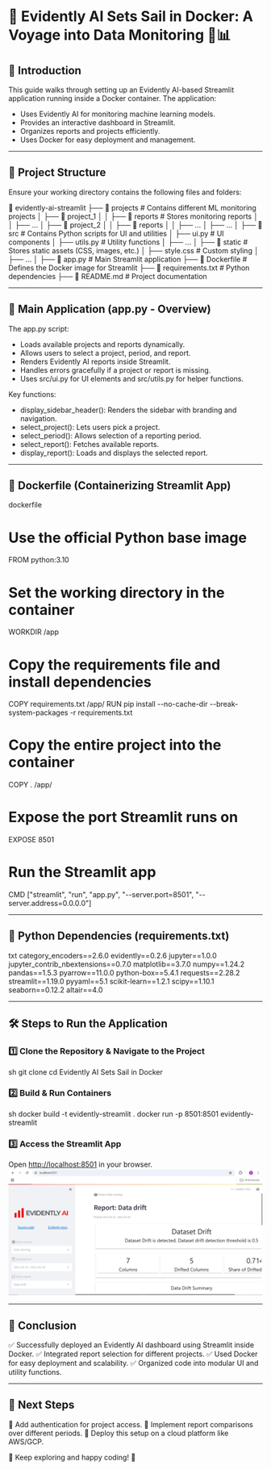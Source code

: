 # 🚢 Evidently AI Sets Sail in Docker: A Voyage into Data Monitoring 🐳📊

## 📌 Introduction

This guide walks through setting up an Evidently AI-based Streamlit application running inside a Docker container. The application:

-   Uses Evidently AI for monitoring machine learning models.
-   Provides an interactive dashboard in Streamlit.
-   Organizes reports and projects efficiently.
-   Uses Docker for easy deployment and management.

---

## 📂 Project Structure

Ensure your working directory contains the following files and folders:


📁 evidently-ai-streamlit
 ├── 📂 projects                # Contains different ML monitoring projects
 │    ├── 📂 project_1
 │    │    ├── 📂 reports       # Stores monitoring reports
 │    │    ├── ...
 │    ├── 📂 project_2
 │    │    ├── 📂 reports
 │    │    ├── ...
 │    ├── ...
 │
 ├── 📂 src                     # Contains Python scripts for UI and utilities
 │    ├── ui.py                 # UI components
 │    ├── utils.py              # Utility functions
 │    ├── ...
 │
 ├── 📂 static                  # Stores static assets (CSS, images, etc.)
 │    ├── style.css             # Custom styling
 │    ├── ...
 │
 ├── 📄 app.py                   # Main Streamlit application
 ├── 📄 Dockerfile               # Defines the Docker image for Streamlit
 ├── 📄 requirements.txt          # Python dependencies
 ├── 📄 README.md                 # Project documentation


---

## 📝 Main Application (app.py - Overview)

The app.py script:

-   Loads available projects and reports dynamically.
-   Allows users to select a project, period, and report.
-   Renders Evidently AI reports inside Streamlit.
-   Handles errors gracefully if a project or report is missing.
-   Uses src/ui.py for UI elements and src/utils.py for helper functions.

Key functions:

-   display_sidebar_header(): Renders the sidebar with branding and navigation.
-   select_project(): Lets users pick a project.
-   select_period(): Allows selection of a reporting period.
-   select_report(): Fetches available reports.
-   display_report(): Loads and displays the selected report.

---

## 🐳 Dockerfile (Containerizing Streamlit App)

dockerfile
# Use the official Python base image
FROM python:3.10

# Set the working directory in the container
WORKDIR /app

# Copy the requirements file and install dependencies
COPY requirements.txt /app/
RUN pip install --no-cache-dir --break-system-packages -r requirements.txt

# Copy the entire project into the container
COPY . /app/

# Expose the port Streamlit runs on
EXPOSE 8501

# Run the Streamlit app
CMD ["streamlit", "run", "app.py", "--server.port=8501", "--server.address=0.0.0.0"]


---

## 🐍 Python Dependencies (requirements.txt)

txt
category_encoders==2.6.0
evidently==0.2.6
jupyter==1.0.0
jupyter_contrib_nbextensions==0.7.0
matplotlib==3.7.0
numpy==1.24.2
pandas==1.5.3
pyarrow==11.0.0
python-box==5.4.1
requests==2.28.2
streamlit==1.19.0
pyyaml==5.1
scikit-learn==1.2.1
scipy==1.10.1
seaborn==0.12.2
altair==4.0


---

## 🛠 Steps to Run the Application

### 1️⃣ Clone the Repository & Navigate to the Project

sh
git clone <repo-link>
cd Evidently AI Sets Sail in Docker


### 2️⃣ Build & Run Containers

sh
docker build -t evidently-streamlit .
docker run -p 8501:8501 evidently-streamlit
 
### 3️⃣ Access the Streamlit App

Open [http://localhost:8501](http://localhost:8501) in your browser.
![Example Image](https://github.com/Anugrah2334/Docker/blob/main/Evidently%20AI%20Sets%20Sail%20in%20Docker/Screenshot3.png)

---

## 🎯 Conclusion

✅ Successfully deployed an Evidently AI dashboard using Streamlit inside Docker.
✅ Integrated report selection for different projects.
✅ Used Docker for easy deployment and scalability.
✅ Organized code into modular UI and utility functions.

---

## 🚀 Next Steps

🔹 Add authentication for project access.
🔹 Implement report comparisons over different periods.
🔹 Deploy this setup on a cloud platform like AWS/GCP.

🎯 Keep exploring and happy coding! 🚀
